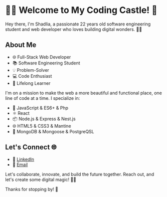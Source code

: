 
# 👩‍💻 Welcome to My Coding Castle! 🏰

Hey there, I'm Shadlia, a passionate 22 years old  software engineering student and web developer who loves building digital wonders. 👩‍💼

## About Me

- 🌐 Full-Stack Web Developer
- 📚  Software Engineering Student
- 💡 Problem-Solver 
- 💻 Code Enthusiast
- 🌟 Lifelong Learner

I'm on a mission to make the web a more beautiful and functional place, one line of code at a time. I specialize in:

- 🚀 JavaScript & ES6+ & Php
- ⚛️ React 
- 📦 Node.js & Express & Nest.js
- 🌐 HTML5 & CSS3 & Mantine 
- 💾 MongoDB & Mongoose & PostgreQSL


## Let's Connect 🌐

- 💬 [LinkedIn](https://www.linkedin.com/in/shadlia-el-amri-aa97211b4/)
- 📧 [Email](shadliaelamri@gmail.com)

Let's collaborate, innovate, and build the future together. Reach out, and let's create some digital magic! 💫✨

Thanks for stopping by! 💖



